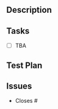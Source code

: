 ## Description
<!--What does this PR do?-->

## Tasks
<!--What tasks do you need to do/have done?-->
- [ ] TBA

## Test Plan
<!--How do we verify that this works?-->

## Issues
-  Closes #
<!--Link to issues that this PR addresses or relate to-->

<!--## Future Follow-Up-->
<!--Where do we go from here?-->
